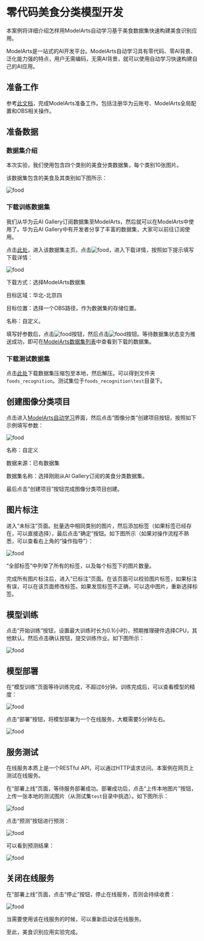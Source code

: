 

# 零代码美食分类模型开发

本案例将详细介绍怎样用ModelArts自动学习基于美食数据集快速构建美食识别应用。

ModelArts是一站式的AI开发平台。ModelArts自动学习具有零代码、零AI背景、泛化能力强的特点，用户无需编码，无需AI背景，就可以使用自动学习快速构建自己的AI应用。

## 准备工作

参考[此文档](https://github.com/huaweicloud/ModelArts-Lab/blob/master/docs/ModelArts准备工作/准备工作简易版.md)，完成ModelArts准备工作。包括注册华为云账号、ModelArts全局配置和OBS相关操作。

## 准备数据

### 数据集介绍

本次实验，我们使用包含四个类别的美食分类数据集，每个类别10张图片。

该数据集包含的美食及其类别如下图所示：

![food](./img/labels.jpg)

### 下载训练数据集

我们从华为云AI Gallery订阅数据集至ModelArts，然后就可以在ModelArts中使用了。华为云AI Gallery中有开发者分享了丰富的数据集，大家可以前往订阅使用。

点击[此处](https://marketplace.huaweicloud.com/markets/aihub/datasets/detail/?content_id=61286af8-4477-4dd3-bc43-d6f9b09c68b1)，进入该数据集主页，点击![food](./img/下载按钮.png)，进入下载详情，按照如下提示填写下载详情：

![food](./img/数据下载详情.png)

下载方式：选择ModelArts数据集

目标区域：华北-北京四

目标位置：选择一个OBS路径，作为数据集的存储位置。

名称：自定义。

填写好参数后，点击![food](./img/下一步.png)按钮，然后点击![food](./img/确定.png)按钮。等待数据集状态变为推送成功，即可在[ModelArts数据集列表](https://console.huaweicloud.com/modelarts/?region=cn-north-4#/dataset)中查看到下载的数据集。

### 下载测试数据集

点击[此处](https://modelarts-labs-bj4.obs.cn-north-4.myhuaweicloud.com/ExeML/ExeML_Foods_Recognition/foods_recognition.tar.gz)下载数据集压缩包至本地，然后解压。可以得到文件夹`foods_recognition`。测试集位于`foods_recognition\test`目录下。

## 创建图像分类项目

点击进入[ModelArts自动学习](https://console.huaweicloud.com/modelarts/?region=cn-north-4#/exeml)界面，然后点击“图像分类”创建项目按钮，按照如下示例填写参数：

![food](./img/创建项目.png)

名称：自定义

数据来源：已有数据集

数据集名称：选择刚刚从AI Gallery订阅的美食分类数据集。

最后点击“创建项目”按钮完成图像分类项目创建。

## 图片标注

进入“未标注”页面。批量选中相同类别的图片，然后添加标签（如果标签已经存在，可以直接选择），最后点击“确定”按钮。如下图所示（如果对操作流程不熟悉，可以查看右上角的“操作指导”）：

![food](./img/选择标签.jpg)

“全部标签”中列举了所有的标签，以及每个标签下的图片数量。

完成所有图片标注后，进入“已标注”页面。在该页面可以校验图片标签，如果标注有误，可以在该页面修改标签。如果发现标签不正确，可以选中图片，重新选择标签。

## 模型训练

点击“开始训练”按钮，设置最大训练时长为0.1(小时)，预期推理硬件选择CPU，其他默认。然后点击确认按钮，提交训练作业。如下图所示：

![food](./img/开始训练.jpg)

## 模型部署

在“模型训练”页面等待训练完成，不超过6分钟。训练完成后，可以查看模型的精度：

![food](./img/训练完成.png)

点击“部署”按钮，将模型部署为一个在线服务，大概需要5分钟左右。

![food](./img/部署.png)

## 服务测试

在线服务本质上是一个RESTful API，可以通过HTTP请求访问。本案例在网页上测试在线服务。

在“部署上线”页面，等待服务部署成功。部署成功后，点击“上传本地图片”按钮，上传一张本地的测试图片（从测试集`test`目录中挑选）。如下图所示：

![food](./img/上传本地图片.png)

点击“预测”按钮进行预测：

![food](./img/测试.jpg)

可以看到预测结果：

![food](./img/预测结果.jpg)

## 关闭在线服务

在“部署上线”页面，点击“停止”按钮，停止在线服务，否则会持续收费：

![food](./img/停止服务.png)

当需要使用该在线服务的时候，可以重新启动该在线服务。

至此，美食识别应用实验完成。


